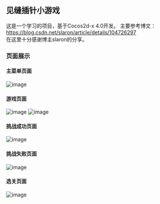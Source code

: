 ## 见缝插针小游戏

这是一个学习的项目，基于Cocos2d-x 4.0开发。
主要参考博文：https://blog.csdn.net/slaron/article/details/104726297  
在这里十分感谢博主slaron的分享。

### 页面展示
#### 主菜单页面
![image](https://github.com/ArlexDu/JianFengChaZhen/blob/master/images/menu.png)
#### 游戏页面
![image](https://github.com/ArlexDu/JianFengChaZhen/blob/master/images/game1.png)
![image](https://github.com/ArlexDu/JianFengChaZhen/blob/master/images/game2.png)
#### 挑战成功页面
![image](https://github.com/ArlexDu/JianFengChaZhen/blob/master/images/success.png)
#### 挑战失败页面
![image](https://github.com/ArlexDu/JianFengChaZhen/blob/master/images/failed.png)
#### 选关页面
![image](https://github.com/ArlexDu/JianFengChaZhen/blob/master/images/level.png)

